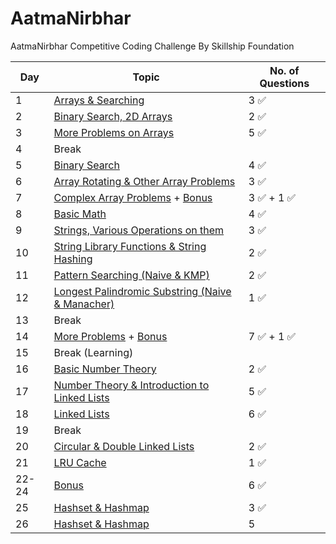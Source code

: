 # AatmaNirbhar
AatmaNirbhar Competitive Coding Challenge By Skillship Foundation


| Day  | Topic                     | No. of Questions       | 
| --- | ---------------------------- | ----------------- |
| 1  | [Arrays & Searching](https://github.com/nehasangeetajha/AatmaNirbhar/tree/master/Week%201/Day1)                   |  3 ✅      |
| 2   | [Binary Search, 2D Arrays](https://github.com/nehasangeetajha/AatmaNirbhar/tree/master/Week%201/Day2)                |  2 ✅     |
| 3   | [More Problems on Arrays](https://github.com/nehasangeetajha/AatmaNirbhar/tree/master/Week%201/Day3) |  5 ✅        |
| 4   | Break                    |            |
| 5   | [Binary Search](https://github.com/nehasangeetajha/AatmaNirbhar/tree/master/Week%201/Day5)                     |  4 ✅        |
| 6   | [Array Rotating & Other Array Problems](https://github.com/nehasangeetajha/AatmaNirbhar/tree/master/Week%201/Day6)                     |  3 ✅        |
| 7   | [Complex Array Problems](https://github.com/nehasangeetajha/AatmaNirbhar/tree/master/Week%201/Day7) + [Bonus](https://github.com/nehasangeetajha/AatmaNirbhar/tree/master/Week%201/Bonus)                   |  3 ✅   + 1   ✅    |
| 8   | [Basic Math](https://github.com/nehasangeetajha/AatmaNirbhar/tree/master/Week%202/Day%208)                     |  4 ✅        |
| 9   | [Strings, Various Operations on them](https://github.com/nehasangeetajha/AatmaNirbhar/tree/master/Week%202/Day%209)                     |  3 ✅        |
| 10   | [String Library Functions & String Hashing](https://github.com/nehasangeetajha/AatmaNirbhar/tree/master/Week%202/Day10)                     |  2 ✅        |
| 11   | [Pattern Searching (Naive & KMP)](https://github.com/nehasangeetajha/AatmaNirbhar/tree/master/Week%202/Day11)                     |  2 ✅      |
| 12   | [Longest Palindromic Substring (Naive & Manacher)](https://github.com/nehasangeetajha/AatmaNirbhar/tree/master/Week%202/Day12)                     |  1 ✅      |
| 13   | Break                    |            |
| 14   | [More Problems](https://github.com/nehasangeetajha/AatmaNirbhar/tree/master/Week%202/Day14) + [Bonus](https://github.com/nehasangeetajha/AatmaNirbhar/tree/master/Week%202/Bonus)                   |  7 ✅   + 1 ✅    |
| 15   | Break (Learning)                   |     |
| 16   | [Basic Number Theory](https://github.com/nehasangeetajha/AatmaNirbhar/tree/master/Week%203/Day16)                   |  2 ✅   |
| 17   | [Number Theory & Introduction to Linked Lists](https://github.com/nehasangeetajha/AatmaNirbhar/tree/master/Week%203/Day17)                   |  5 ✅   |
| 18   | [Linked Lists](https://github.com/nehasangeetajha/AatmaNirbhar/tree/master/Week%203/Day18)                   |  6 ✅  |
| 19   | Break                 |    |
| 20   | [Circular & Double Linked Lists](https://github.com/nehasangeetajha/AatmaNirbhar/tree/master/Week%203/Day20)                   |  2 ✅  |
| 21  | [LRU Cache](https://github.com/nehasangeetajha/AatmaNirbhar/tree/master/Week%203/Day21)                   |  1 ✅  |
| 22-24  | [Bonus](https://github.com/nehasangeetajha/AatmaNirbhar/tree/master/Week%203/Bonus)                   |   6 ✅  |
| 25  | [Hashset & Hashmap](https://github.com/nehasangeetajha/AatmaNirbhar/tree/master/Week%204/Day25)                   |   3 ✅ |
| 26  | [Hashset & Hashmap](https://github.com/nehasangeetajha/AatmaNirbhar/tree/master/Week%204/Day26)                   |   5 |
